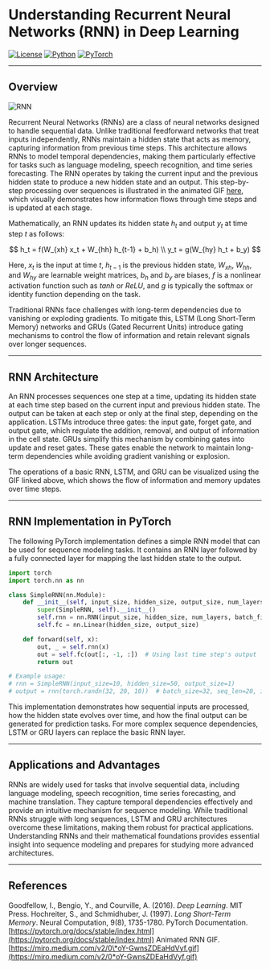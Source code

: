 # Understanding Recurrent Neural Networks (RNN) in Deep Learning

[![License](https://img.shields.io/badge/License-Apache_2.0-blue.svg)](https://opensource.org/licenses/Apache-2.0) [![Python](https://img.shields.io/badge/Python-3.8+-3776AB.svg?logo=python\&logoColor=white)](https://www.python.org/) [![PyTorch](https://img.shields.io/badge/PyTorch-2.1.0-EE4C2C.svg)](https://pytorch.org/)

---

## Overview
![RNN](https://jalammar.github.io/images/t/transformer_decoding_2.gif)

Recurrent Neural Networks (RNNs) are a class of neural networks designed to handle sequential data. Unlike traditional feedforward networks that treat inputs independently, RNNs maintain a hidden state that acts as memory, capturing information from previous time steps. This architecture allows RNNs to model temporal dependencies, making them particularly effective for tasks such as language modeling, speech recognition, and time series forecasting. The RNN operates by taking the current input and the previous hidden state to produce a new hidden state and an output. This step-by-step processing over sequences is illustrated in the animated GIF [here](https://miro.medium.com/v2/0*oY-GwnsZDEaHdVyf.gif), which visually demonstrates how information flows through time steps and is updated at each stage.

Mathematically, an RNN updates its hidden state $h_t$ and output $y_t$ at time step $t$ as follows:

$$
h_t = f(W_{xh} x_t + W_{hh} h_{t-1} + b_h) \\
y_t = g(W_{hy} h_t + b_y)
$$

Here, $x_t$ is the input at time $t$, $h_{t-1}$ is the previous hidden state, $W_{xh}$, $W_{hh}$, and $W_{hy}$ are learnable weight matrices, $b_h$ and $b_y$ are biases, $f$ is a nonlinear activation function such as $tanh$ or $ReLU$, and $g$ is typically the softmax or identity function depending on the task.

Traditional RNNs face challenges with long-term dependencies due to vanishing or exploding gradients. To mitigate this, LSTM (Long Short-Term Memory) networks and GRUs (Gated Recurrent Units) introduce gating mechanisms to control the flow of information and retain relevant signals over longer sequences.

---

## RNN Architecture

An RNN processes sequences one step at a time, updating its hidden state at each time step based on the current input and previous hidden state. The output can be taken at each step or only at the final step, depending on the application. LSTMs introduce three gates: the input gate, forget gate, and output gate, which regulate the addition, removal, and output of information in the cell state. GRUs simplify this mechanism by combining gates into update and reset gates. These gates enable the network to maintain long-term dependencies while avoiding gradient vanishing or explosion.

The operations of a basic RNN, LSTM, and GRU can be visualized using the GIF linked above, which shows the flow of information and memory updates over time steps.

---

## RNN Implementation in PyTorch

The following PyTorch implementation defines a simple RNN model that can be used for sequence modeling tasks. It contains an RNN layer followed by a fully connected layer for mapping the last hidden state to the output.

```python
import torch
import torch.nn as nn

class SimpleRNN(nn.Module):
    def __init__(self, input_size, hidden_size, output_size, num_layers=1):
        super(SimpleRNN, self).__init__()
        self.rnn = nn.RNN(input_size, hidden_size, num_layers, batch_first=True)
        self.fc = nn.Linear(hidden_size, output_size)

    def forward(self, x):
        out, _ = self.rnn(x)
        out = self.fc(out[:, -1, :])  # Using last time step's output
        return out

# Example usage:
# rnn = SimpleRNN(input_size=10, hidden_size=50, output_size=1)
# output = rnn(torch.randn(32, 20, 10))  # batch_size=32, seq_len=20, input_size=10
```

This implementation demonstrates how sequential inputs are processed, how the hidden state evolves over time, and how the final output can be generated for prediction tasks. For more complex sequence dependencies, LSTM or GRU layers can replace the basic RNN layer.

---

## Applications and Advantages

RNNs are widely used for tasks that involve sequential data, including language modeling, speech recognition, time series forecasting, and machine translation. They capture temporal dependencies effectively and provide an intuitive mechanism for sequence modeling. While traditional RNNs struggle with long sequences, LSTM and GRU architectures overcome these limitations, making them robust for practical applications. Understanding RNNs and their mathematical foundations provides essential insight into sequence modeling and prepares for studying more advanced architectures.

---

## References

Goodfellow, I., Bengio, Y., and Courville, A. (2016). *Deep Learning*. MIT Press.
Hochreiter, S., and Schmidhuber, J. (1997). *Long Short-Term Memory*. Neural Computation, 9(8), 1735-1780.
PyTorch Documentation. [https://pytorch.org/docs/stable/index.html](https://pytorch.org/docs/stable/index.html)
Animated RNN GIF. [https://miro.medium.com/v2/0\*oY-GwnsZDEaHdVyf.gif](https://miro.medium.com/v2/0*oY-GwnsZDEaHdVyf.gif)
